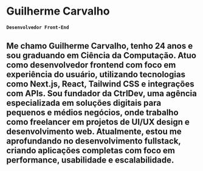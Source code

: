 # Guilherme Carvalho

**`Desenvolvedor Front-End`**

Me chamo Guilherme Carvalho, tenho 24 anos e sou graduando em Ciência da Computação. Atuo como desenvolvedor frontend com foco em experiência do usuário, utilizando tecnologias como Next.js, React, Tailwind CSS e integrações com APIs. Sou fundador da CtrlDev, uma agência especializada em soluções digitais para pequenos e médios negócios, onde trabalho como freelancer em projetos de UI/UX design e desenvolvimento web. Atualmente, estou me aprofundando no desenvolvimento fullstack, criando aplicações completas com foco em performance, usabilidade e escalabilidade.
---

